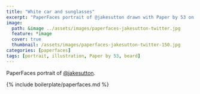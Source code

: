 ```yaml
---
title: "White car and sunglasses"
excerpt: "PaperFaces portrait of @jakesutton drawn with Paper by 53 on an iPad."
image: 
  path: &image ../assets/images/paperfaces-jakesutton-twitter.jpg 
  feature: *image
  cover: true
  thumbnail: /assets/images/paperfaces-jakesutton-twitter-150.jpg
categories: [paperfaces]
tags: [portrait, illustration, Paper by 53, beard]
---
```


PaperFaces portrait of [@jakesutton](https://twitter.com/jakesutton).

{% include boilerplate/paperfaces.md %}
